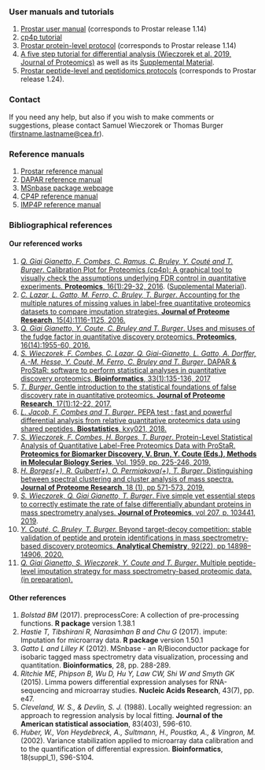 ### User manuals and tutorials

1. <a href="https://www.bioconductor.org/packages/release/bioc/vignettes/Prostar/inst/doc/Prostar_UserManual.pdf" target="_blank">Prostar user manual</a> (corresponds to Prostar release 1.14)
2. <a href="https://hal.archives-ouvertes.fr/hal-02191440/file/tutorial-CP4P-4.pdf" target="_blank">cp4p tutorial</a>
3. <a href="https://hal.archives-ouvertes.fr/hal-02284988" target="_blank">Prostar protein-level protocol</a> (corresponds to Prostar release 1.14)
4. <a href="https://hal.archives-ouvertes.fr/hal-02267178v1" target="_blank">A five step tutorial for differential analysis (Wieczorek et al. 2019, Journal of Proteomics)</a> as well as its <a href="https://hal.archives-ouvertes.fr/hal-02267178/file/suppmat-5tips.pdf" target="_blank">Supplemental Material</a>.
5. <a href="https://hal.archives-ouvertes.fr/hal-03242797" target="_blank">Prostar peptide-level and peptidomics protocols</a> (corresponds to Prostar release 1.24).

### Contact

If you need any help, but also if you wish to make comments or suggestions, please contact Samuel Wieczorek or Thomas Burger (firstname.lastname@cea.fr).

### Reference manuals

1. <a href="https://www.bioconductor.org/packages/release/bioc/manuals/Prostar/man/Prostar.pdf" target="_blank">Prostar reference manual</a>
2. <a href="https://www.bioconductor.org/packages/release/bioc/manuals/DAPAR/man/DAPAR.pdf" target="_blank">DAPAR reference manual</a>
3. <a href="https://www.bioconductor.org/packages/release/bioc/html/MSnbase.html" target="_blank">MSnbase package webpage</a>
4. <a href="https://cran.r-project.org/web/packages/cp4p/cp4p.pdf" target="_blank">CP4P reference manual</a>
5. <a href="https://cran.r-project.org/web/packages/imp4p/imp4p.pdf" target="_blank">IMP4P reference manual</a>

### Bibliographical references

#### Our referenced works

1. <a href="https://hal.archives-ouvertes.fr/hal-02191440" target="_blank">_Q. Giai Gianetto, F. Combes, C. Ramus, C. Bruley, Y. Cout&eacute; and T. Burger_. Calibration Plot for Proteomics (cp4p): A graphical tool to visually check the assumptions underlying FDR control in quantitative experiments. **Proteomics**, 16(1):29-32, 2016</a>. (<a href="https://sites.google.com/site/thomasburgerswebpage/download/tutorial-CP4P-4.pdf" target="_blank">Supplemental Material</a>).
2. <a href="https://hal.archives-ouvertes.fr/hal-02083850" target="_blank">_C. Lazar, L. Gatto, M. Ferro, C. Bruley, T. Burger_. Accounting for the multiple natures of missing values in label-free quantitative proteomics datasets to compare imputation strategies. **Journal of Proteome Research**, 15(4):1116-1125, 2016.</a>
3. <a href="https://hal.archives-ouvertes.fr/hal-02092369" target="_blank">_Q. Giai Gianetto, Y. Coute, C. Bruley and T. Burger_. Uses and misuses of the fudge factor in quantitative discovery proteomics. **Proteomics**, 16(14):1955-60, 2016.</a>
4. <a href="https://hal.archives-ouvertes.fr/hal-02191349" target="_blank">_S. Wieczorek, F. Combes, C. Lazar, Q. Giai-Gianetto, L. Gatto, A. Dorffer, A.-M. Hesse, Y. Cout&eacute;, M. Ferro, C. Bruley and T. Burger_. DAPAR & ProStaR: software to perform statistical analyses in quantitative discovery proteomics, **Bioinformatics**, 33(1):135-136, 2017</a>
5. <a href="https://hal.archives-ouvertes.fr/hal-02083447" target="_blank">_T. Burger_. Gentle introduction to the statistical foundations of false discovery rate in quantitative proteomics. **Journal of Proteome Research**, 17(1):12-22, 2017.</a>
6. <a href="https://www.biorxiv.org/content/biorxiv/early/2017/06/30/158212.full.pdf" target="_blank">_L. Jacob, F. Combes and T. Burger_. PEPA test : fast and powerful differential analysis from relative quantitative proteomics data using shared peptides. **Biostatistics**, kxy021, 2018.</a>
7. <a href="https://hal.archives-ouvertes.fr/hal-02284988" target="_blank">_S. Wieczorek, F. Combes, H. Borges, T. Burger_. Protein-Level Statistical Analysis of Quantitative Label-Free Proteomics Data with ProStaR. **Proteomics for Biomarker Discovery, V. Brun, Y. Coute (Eds.), Methods in Molecular Biology Series**, Vol. 1959, pp. 225-246, 2019.</a>
8. <a href="https://hal.archives-ouvertes.fr/hal-02082928" target="_blank">_H. Borges(+), R. Guibert(+), O. Permiakova(+), T. Burger_. Distinguishing between spectral clustering and cluster analysis of mass spectra.  **Journal of Proteome Research**, 18 (1), pp 571-573, 2019.</a>
9. <a href="https://hal.archives-ouvertes.fr/hal-02267178v1" target="_blank">_S. Wieczorek, Q. Giai Gianetto, T. Burger_. Five simple yet essential steps to correctly estimate the rate of false differentially abundant proteins in mass spectrometry analyses.  **Journal of Proteomics**, vol 207, p. 103441, 2019</a>.
10. <a href="https://hal.archives-ouvertes.fr/hal-02963041" target="_blank">_Y. Cout&eacute;, C. Bruley, T. Burger._ Beyond target-decoy competition: stable validation of peptide and protein identifications in mass spectrometry-based discovery proteomics. **Analytical Chemistry**, 92(22), pp 14898–14906, 2020.</a>
11. <a href="https://www.biorxiv.org/content/10.1101/2020.05.29.122770v1" target="_blank">_Q. Giai Gianetto, S. Wieczorek, Y. Coute and T. Burger_. Multiple peptide-level imputation strategy for mass spectrometry-based proteomic data. (in preparation).</a>

#### Other references

1. _Bolstad BM_ (2017). preprocessCore: A collection of pre-processing functions. **R package** version 1.38.1
2. _Hastie T, Tibshirani R, Narasimhan B and Chu G_ (2017). impute: Imputation for microarray data. **R package** version 1.50.1
3. _Gatto L and Lilley K_ (2012). MSnbase - an R/Bioconductor package for isobaric tagged mass spectrometry data visualization, processing and quantitation. **Bioinformatics**, 28, pp. 288-289.
4. _Ritchie ME, Phipson B, Wu D, Hu Y, Law CW, Shi W and Smyth GK_ (2015). Limma powers differential expression analyses for RNA-sequencing and microarray studies. **Nucleic Acids Research**, 43(7), pp. e47.
5. _Cleveland, W. S., & Devlin, S. J._ (1988). Locally weighted regression: an approach to regression analysis by local fitting. **Journal of the American statistical association**, 83(403), 596-610.
6. _Huber, W., Von Heydebreck, A., Sultmann, H., Poustka, A., & Vingron, M._ (2002). Variance stabilization applied to microarray data calibration and to the quantification of differential expression. **Bioinformatics**, 18(suppl_1), S96-S104.
